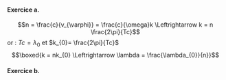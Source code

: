 #### Exercice a.
$$n = \frac{c}{v_{\varphi}} = \frac{c}{\omega}k \Leftrightarrow k = n \frac{2\pi}{Tc}$$
or : $Tc = \lambda_{0}$ et $k_{0}= \frac{2\pi}{Tc}$
$$\boxed{k =  nk_{0} \Leftrightarrow \lambda = \frac{\lambda_{0}}{n}}$$


#### Exercice b.
